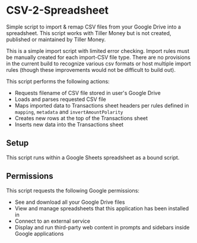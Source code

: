 # CSV-2-Spreadsheet
Simple script to import &amp; remap CSV files from your Google Drive into a spreadsheet. 
This script works with Tiller Money but is not created, published or maintained by Tiller Money.

This is a simple import script with limited error checking. Import rules must be manually created for each import-CSV file type. There are no provisions in the current build to recognize various csv formats or host multiple import rules (though these improvements would not be difficult to build out).

This script performs the following actions:
- Requests filename of CSV file stored in user's Google Drive
- Loads and parses requested CSV file
- Maps imported data to Transactions sheet headers per rules defined in `mapping`, `metadata` and `invertAmountPolarity`
- Creates new rows at the top of the Transactions sheet
- Inserts new data into the Transactions sheet

## Setup

This script runs within a Google Sheets spreadsheet as a bound script. 

## Permissions
This script requests the following Google permissions:
- See and download all your Google Drive files
- View and manage spreadsheets that this application has been installed in
- Connect to an external service
- Display and run third-party web content in prompts and sidebars inside Google applications
